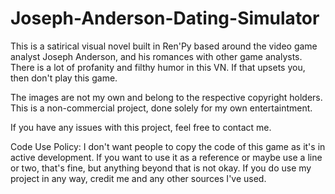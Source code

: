 # Joseph-Anderson-Dating-Simulator

This is a satirical visual novel built in Ren'Py based around the video game analyst  Joseph Anderson, and his romances with other game analysts. There is a lot of profanity and filthy humor in this VN. If that upsets you, then don't play this game. 

The images are not my own and belong to the respective copyright holders. This is a non-commercial project, done solely for my own entertaintment. 

If you have any issues with this project, feel free to contact me. 

Code Use Policy: I don't want people to copy the code of this game as it's in active development. If you want to use it as a reference or maybe use a line or two, that's fine, but anything beyond that is not okay. If you do use my project in any way, credit me and any other sources I've used. 

